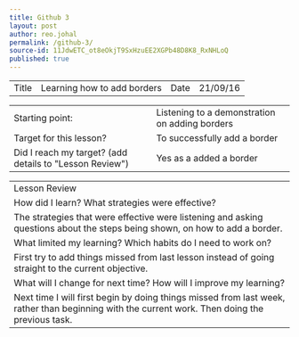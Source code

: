 ```yaml
---
title: Github 3
layout: post
author: reo.johal
permalink: /github-3/
source-id: 11JdwETC_ot8eOkjT9SxHzuEE2XGPb48D8K8_RxNHLoQ
published: true
---
```

<table>
  <tr>
    <td>Title</td>
    <td>Learning how to add borders</td>
    <td>Date</td>
    <td>21/09/16</td>
  </tr>
</table>


<table>
  <tr>
    <td>Starting point:</td>
    <td>Listening to a demonstration on adding borders</td>
  </tr>
  <tr>
    <td>Target for this lesson?</td>
    <td>To successfully add a border</td>
  </tr>
  <tr>
    <td>Did I reach my target? 
(add details to "Lesson Review")</td>
    <td>Yes as a added a border</td>
  </tr>
</table>


<table>
  <tr>
    <td>Lesson Review</td>
  </tr>
  <tr>
    <td>How did I learn? What strategies were effective? </td>
  </tr>
  <tr>
    <td>The strategies that were effective were listening and asking questions about the steps being shown, on how to add a border.
</td>
  </tr>
  <tr>
    <td>What limited my learning? Which habits do I need to work on? </td>
  </tr>
  <tr>
    <td>First try to add things missed from last lesson instead of going straight to the current objective.</td>
  </tr>
  <tr>
    <td>What will I change for next time? How will I improve my learning?</td>
  </tr>
  <tr>
    <td>Next time I will first begin by doing things missed from last week, rather than beginning with the current work. Then doing the previous task. </td>
  </tr>
</table>


